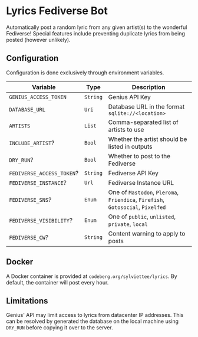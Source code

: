 # Lyrics Fediverse Bot

Automatically post a random lyric from any given artist(s) to the wonderful Fediverse!
Special features include preventing duplicate lyrics from being posted (however unlikely).

## Configuration

Configuration is done exclusively through environment variables.

|         Variable          |   Type   | Description |
| ------------------------- | -------- | ----------- |
| `GENIUS_ACCESS_TOKEN`     | `String` | Genius API Key |
| `DATABASE_URL`            | `Uri`    | Database URL in the format `sqlite://<location>` |
| `ARTISTS`                 | `List`   | Comma-separated list of artists to use |
| `INCLUDE_ARTIST`?         | `Bool`   | Whether the artist should be listed in outputs |
| `DRY_RUN`?                | `Bool`   | Whether to post to the Fediverse |
| `FEDIVERSE_ACCESS_TOKEN`? | `String` | Fediverse API Key |
| `FEDIVERSE_INSTANCE`?     | `Url`    | Fediverse Instance URL |
| `FEDIVERSE_SNS`?          | `Enum`   | One of `Mastodon`, `Pleroma`, `Friendica`, `Firefish`, `Gotosocial`, `Pixelfed` |
| `FEDIVERSE_VISIBILITY`?   | `Enum`   | One of `public`, `unlisted`, `private`, `local` |
| `FEDIVERSE_CW`?           | `String` | Content warning to apply to posts |

## Docker

A Docker container is provided at `codeberg.org/sylviettee/lyrics`. By default,
the container will post every hour.

## Limitations

Genius' API may limit access to lyrics from datacenter IP addresses. This can be resolved by
generated the database on the local machine using `DRY_RUN` before copying it over to the server.
